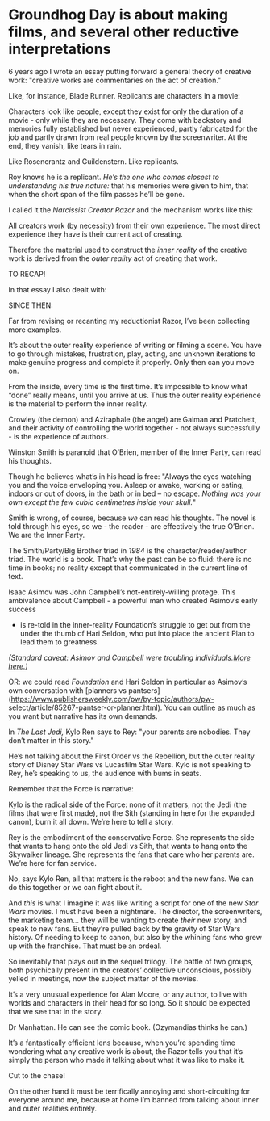 # Groundhog Day is about making films, and several other reductive interpretations

6 years ago I wrote an essay putting forward a general theory of creative
work: "creative works are commentaries on the act of creation."

Like, for instance, Blade Runner. Replicants are characters in a movie:

Characters look like people, except they exist for only the duration of a
movie - only while they are necessary. They come with backstory and memories
fully established but never experienced, partly fabricated for the job and
partly drawn from real people known by the screenwriter. At the end, they
vanish, like tears in rain.

Like Rosencrantz and Guildenstern. Like replicants.

Roy knows he is a replicant. _He’s the one who comes closest to understanding
his true nature:_ that his memories were given to him, that when the short
span of the film passes he’ll be gone.

I called it the _Narcissist Creator Razor_ and the mechanism works like this:

All creators work (by necessity) from their own experience. The most direct
experience they have is their current act of creating.

Therefore the material used to construct the _inner reality_ of the creative
work is derived from the _outer reality_ act of creating that work.

TO RECAP!

In that essay I also dealt with:

SINCE THEN:

Far from revising or recanting my reductionist Razor, I’ve been collecting
more examples.

It’s about the outer reality experience of writing or filming a scene. You
have to go through mistakes, frustration, play, acting, and unknown iterations
to make genuine progress and complete it properly. Only then can you move on.

From the inside, every time is the first time. It’s impossible to know what
“done” really means, until you arrive at us. Thus the outer reality experience
is the material to perform the inner reality.

Crowley (the demon) and Aziraphale (the angel) are Gaiman and Pratchett, and
their activity of controlling the world together - not always successfully -
is the experience of authors.

Winston Smith is paranoid that O’Brien, member of the Inner Party, can read
his thoughts.

Though he believes what’s in his head is free: "Always the eyes watching you
and the voice enveloping you. Asleep or awake, working or eating, indoors or
out of doors, in the bath or in bed – no escape. _Nothing was your own except
the few cubic centimetres inside your skull._"

Smith is wrong, of course, because _we_ can read his thoughts. The novel is
told through his eyes, so we - the reader - are effectively the true O’Brien.
We are the Inner Party.

The Smith/Party/Big Brother triad in _1984_ is the character/reader/author
triad. The world is a book. That’s why the past can be so fluid: there is no
time in books; no reality except that communicated in the current line of
text.

Isaac Asimov was John Campbell’s not-entirely-willing protege. This
ambivalence about Campbell - a powerful man who created Asimov’s early success

- is re-told in the inner-reality Foundation’s struggle to get out from the
  under the thumb of Hari Seldon, who put into place the ancient Plan to lead
  them to greatness.

_(Standard caveat: Asimov and Campbell were troubling individuals.[More
here.](/home/2020/08/27/foundation))_

OR: we could read _Foundation_ and Hari Seldon in particular as Asimov’s own
conversation with [planners vs
pantsers](https://www.publishersweekly.com/pw/by-topic/authors/pw-
select/article/85267-pantser-or-planner.html). You can outline as much as you
want but narrative has its own demands.

In _The Last Jedi,_ Kylo Ren says to Rey: "your parents are nobodies. They
don’t matter in this story."

He’s not talking about the First Order vs the Rebellion, but the outer reality
story of Disney Star Wars vs Lucasfilm Star Wars. Kylo is not speaking to Rey,
he’s speaking to us, the audience with bums in seats.

Remember that the Force is narrative:

Kylo is the radical side of the Force: none of it matters, not the Jedi (the
films that were first made), not the Sith (standing in here for the expanded
canon), burn it all down. We’re here to tell a story.

Rey is the embodiment of the conservative Force. She represents the side that
wants to hang onto the old Jedi vs Sith, that wants to hang onto the Skywalker
lineage. She represents the fans that care who her parents are. We’re here for
fan service.

No, says Kylo Ren, all that matters is the reboot and the new fans. We can do
this together or we can fight about it.

And _this_ is what I imagine it was like writing a script for one of the new
_Star Wars_ movies. I must have been a nightmare. The director, the
screenwriters, the marketing team… they will be wanting to create _their_ new
story, and speak to new fans. But they’re pulled back by the gravity of Star
Wars history. Of needing to keep to canon, but also by the whining fans who
grew up with the franchise. That must be an ordeal.

So inevitably that plays out in the sequel trilogy. The battle of two groups,
both psychically present in the creators’ collective unconscious, possibly
yelled in meetings, now the subject matter of the movies.

It’s a very unusual experience for Alan Moore, or any author, to live with
worlds and characters in their head for so long. So it should be expected that
we see that in the story.

Dr Manhattan. He can see the comic book. (Ozymandias thinks he can.)

It’s a fantastically efficient lens because, when you’re spending time
wondering what any creative work is about, the Razor tells you that it’s
simply the person who made it talking about what it was like to make it.

Cut to the chase!

On the other hand it must be terrifically annoying and short-circuiting for
everyone around me, because at home I’m banned from talking about inner and
outer realities entirely.
